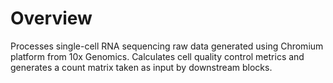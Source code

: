 # Overview

Processes single-cell RNA sequencing raw data generated using Chromium platform from 10x Genomics. Calculates cell quality control metrics and generates a count matrix taken as input by downstream blocks.

